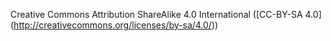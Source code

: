 Creative Commons Attribution ShareAlike 4.0 International ([CC-BY-SA 4.0] (http://creativecommons.org/licenses/by-sa/4.0/))
